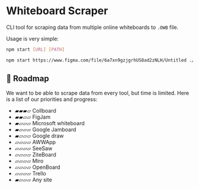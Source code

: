 # Whiteboard Scraper

CLI tool for scraping data from multiple online whiteboards to `.OWB` file.

Usage is very simple:

```bash
npm start [URL] [PATH]
```

```bash
npm start https://www.figma.com/file/6a7xn9gzjgrhUS8ad2zNLH/Untitled ./whiteboards/6a7xn9gzjgrhUS8ad2zNLH
```

## 🚵 Roadmap

We want to be able to scrape data from every tool, but time is limited. Here is a list of our priorities and progress:

-   ▰▰▰▱ Collboard
-   ▰▰▱▱ FigJam
-   ▰▱▱▱ Microsoft whiteboard
-   ▰▱▱▱ Google Jamboard
-   ▰▱▱▱ Google draw
-   ▱▱▱▱ AWWApp
-   ▱▱▱▱ SeeSaw
-   ▱▱▱▱ ZiteBoard
-   ▱▱▱▱ Miro
-   ▱▱▱▱ OpenBoard
-   ▱▱▱▱ Trello
-   ▰▱▱▱ Any site
